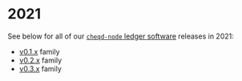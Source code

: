 # 2021

See below for all of our [`cheqd-node` ledger software](https://github.com/cheqd/cheqd-node/) releases in 2021:

* [v0.1.x](v0.1.x.md) family
* [v0.2.x](v0.2.x.md) family
* [v0.3.x](v0.3.x.md) family
